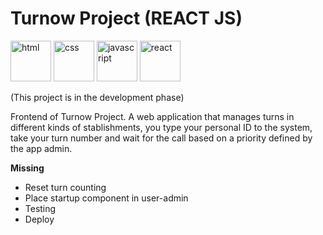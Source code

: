 # Turnow Project (REACT JS)

<img src="https://cdn.jsdelivr.net/gh/devicons/devicon/icons/html5/html5-plain-wordmark.svg" alt="html" width="65" height="65"/> <img src="https://cdn.jsdelivr.net/gh/devicons/devicon/icons/css3/css3-plain-wordmark.svg" alt="css" width="65" height="65"/> <img src="https://cdn.jsdelivr.net/gh/devicons/devicon/icons/javascript/javascript-original.svg" alt="javascript" width="65" height="65"/> <img src="https://cdn.jsdelivr.net/gh/devicons/devicon/icons/react/react-original-wordmark.svg" alt="react" width="65" height="65"/>

(This project is in the development phase)

Frontend of Turnow Project. A web application that manages turns in different kinds of stablishments, you type your personal ID to the system, take your turn number and wait for the call based on a priority defined by the app admin.


__Missing__

- Reset turn counting
- Place startup component in user-admin
- Testing
- Deploy